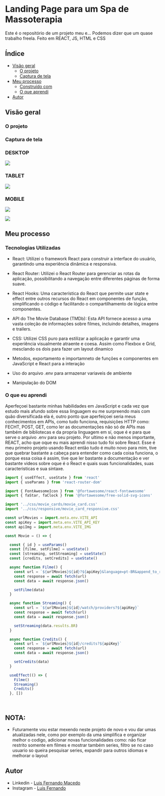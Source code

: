 # Landing Page para um Spa de Massoterapia

Este é o repositório de um projeto meu e... Podemos dizer que um quase trabalho freela. Feito em REACT, JS, HTML e CSS

## Índice

- [Visão geral](#visão-geral)
   - [O projeto](#o-projeto)
   - [Captura de tela](#captura-de-tela)
- [Meu processo](#meu-processo)
   - [Construído com](#construído-com)
   - [O que aprendi](#o-que-aprendi)
- [Autor](#autor)

## Visão geral

### O projeto


### Captura de tela

### DESKTOP
![](./public/images/laptop.png)

### TABLET
![](./public/images/tablet.png)

### MOBILE
![](./public/images/mobile1.png)

![](./public/images/mobile2.png)

## Meu processo

### Tecnologias Utilizadas

- React: Utilizei o framework React para construir a interface do usuário, garantindo uma experiência dinâmica e responsiva.

- React Router: Utilizei o React Router para gerenciar as rotas da aplicação, possibilitando a navegação entre diferentes páginas de forma suave.

- React Hooks: Uma característica do React que permite usar state e effect entre outros recursos do React em componentes de função, simplificando o código e facilitando o compartilhamento de lógica entre componentes.

- API do The Movie Database (TMDb): Esta API fornece acesso a uma vasta coleção de informações sobre filmes, incluindo detalhes, imagens e trailers.

- CSS: Utilizei CSS puro para estilizar a aplicação e garantir uma experiência visualmente atraente e coesa. Assim como Flexbox e Grid, mesclando os dois para fazer um layout dinamico

- Metodos, exportamento e importamneto de funções e componentes em JavaScript e React para a interação

- Uso do arquivo .env para armazenar variaveis de ambiente

- Manipulação do DOM


### O que eu aprendi

Aperfeçoei bastante minhas habilidades em JavaScript e cada vez que estudo mais afundo sobre essa linguagem eu me surpreendo mais com quão diversificada ela é, outro ponto que aperfeiçoei seria meus conhecimentos em APIs, como tudo funciona, requisições HTTP como: FECHT, POST, GET, como ler as documentações não só de APIs mas também de bibliotecas e da propria linguagem em sí, oque é e para que serve o arquivo .env para seu projeto. Por ultimo e não menos importante, REACT, acho que oque eu mais aprendi nisso tudo foi sobre React. Esse é meu primeiro projeto usando React então tudo é muito novo para mim, tive que quebrar bastante a cabeça para entender como cada coisa funciona, o porque essa coisa é assim, tive que ler bastante a documentação e ver bastante videos sobre oque é o React e quais suas funcionalidades, suas caracteristicas e sua sintaxe.

```jsx
import { useEffect, useState } from 'react'
import { useParams } from 'react-router-dom'

import { FontAwesomeIcon } from '@fortawesome/react-fontawesome'
import { faStar, faClock } from '@fortawesome/free-solid-svg-icons'

import '../css/movie_cards/movie_card.css'
import '../css/responsive/movie_card_responsive.css'

const urlMovies = import.meta.env.VITE_API
const apiKey = import.meta.env.VITE_API_KEY
const apiImg = import.meta.env.VITE_IMG

const Movie = () => {

  const { id } = useParams()
  const [filme, setFilme] = useState()
  const [streaming, setStreaming] = useState()
  const [credits, setCredits] = useState()

  async function Filme() {
    const url = `${urlMovies}${id}?${apiKey}&language=pt-BR&append_to_response=videos,images`
    const response = await fetch(url)
    const data = await response.json()

    setFilme(data)
  }

  async function Streaming() {
    const url = `${urlMovies}${id}/watch/providers?${apiKey}`
    const response = await fetch(url)
    const data = await response.json()

    setStreaming(data.results.BR)
  }

  async function Credits() {
    const url = `${urlMovies}${id}/credits?${apiKey}`
    const response = await fetch(url)
    const data = await response.json()

    setCredits(data)
  }

  useEffect(() => {
    Filme()
    Streaming()
    Credits()
  }, [])

  
```
## NOTA:

- Futuramente vou estar mexendo neste projeto de novo e vou dar umas atualizadas nele, como por exemplo da uma simplifica e organizar melhor o codigo, adicionar novas funcionalidades como: não ficar restrito somente em filmes e mostrar também series, filtro se no caso usuario so queira pesquisar series, expandir para outros idiomas e melhorar o layout

## Autor

- Linkedin - [Luis Fernando Macedo](https://www.linkedin.com/in/luis-fernando-macedo-7791ba219)
- Instagram - [Luis Fernando](https://www.instagram.com/luis._.fernand0_)